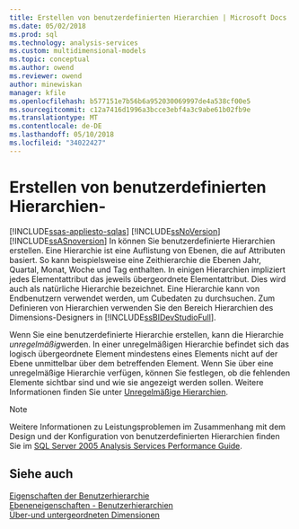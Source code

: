 ```yaml
---
title: Erstellen von benutzerdefinierten Hierarchien | Microsoft Docs
ms.date: 05/02/2018
ms.prod: sql
ms.technology: analysis-services
ms.custom: multidimensional-models
ms.topic: conceptual
ms.author: owend
ms.reviewer: owend
author: minewiskan
manager: kfile
ms.openlocfilehash: b577151e7b56b6a952030069997de4a538cf00e5
ms.sourcegitcommit: c12a7416d1996a3bcce3ebf4a3c9abe61b02fb9e
ms.translationtype: MT
ms.contentlocale: de-DE
ms.lasthandoff: 05/10/2018
ms.locfileid: "34022427"
---
```

# <a name="user-defined-hierarchies---create"></a>Erstellen von benutzerdefinierten Hierarchien-
[!INCLUDE[ssas-appliesto-sqlas](../../includes/ssas-appliesto-sqlas.md)]
  [!INCLUDE[ssNoVersion](../../includes/ssnoversion-md.md)] [!INCLUDE[ssASnoversion](../../includes/ssasnoversion-md.md)] In können Sie benutzerdefinierte Hierarchien erstellen. Eine Hierarchie ist eine Auflistung von Ebenen, die auf Attributen basiert. So kann beispielsweise eine Zeithierarchie die Ebenen Jahr, Quartal, Monat, Woche und Tag enthalten. In einigen Hierarchien impliziert jedes Elementattribut das jeweils übergeordnete Elementattribut. Dies wird auch als natürliche Hierarchie bezeichnet. Eine Hierarchie kann von Endbenutzern verwendet werden, um Cubedaten zu durchsuchen. Zum Definieren von Hierarchien verwenden Sie den Bereich Hierarchien des Dimensions-Designers in [!INCLUDE[ssBIDevStudioFull](../../includes/ssbidevstudiofull-md.md)].  
  
 Wenn Sie eine benutzerdefinierte Hierarchie erstellen, kann die Hierarchie *unregelmäßig*werden. In einer unregelmäßigen Hierarchie befindet sich das logisch übergeordnete Element mindestens eines Elements nicht auf der Ebene unmittelbar über dem betreffenden Element. Wenn Sie über eine unregelmäßige Hierarchie verfügen, können Sie festlegen, ob die fehlenden Elemente sichtbar sind und wie sie angezeigt werden sollen. Weitere Informationen finden Sie unter [Unregelmäßige Hierarchien](../../analysis-services/multidimensional-models/user-defined-hierarchies-ragged-hierarchies.md).  
  
> [!NOTE]  
>  Weitere Informationen zu Leistungsproblemen im Zusammenhang mit dem Design und der Konfiguration von benutzerdefinierten Hierarchien finden Sie im [SQL Server 2005 Analysis Services Performance Guide](http://go.microsoft.com/fwlink/?LinkId=81621).  
  
## <a name="see-also"></a>Siehe auch  
 [Eigenschaften der Benutzerhierarchie](../../analysis-services/multidimensional-models-olap-logical-dimension-objects/user-hierarchies-properties.md)   
 [Ebeneneigenschaften - Benutzerhierarchien](../../analysis-services/multidimensional-models-olap-logical-dimension-objects/user-hierarchies-level-properties.md)   
 [Über-und untergeordneten Dimensionen](../../analysis-services/multidimensional-models/parent-child-dimension.md)  
  
  
